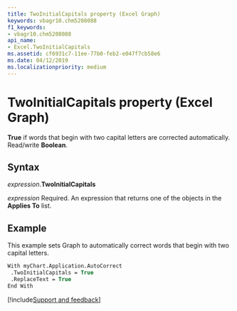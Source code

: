 ```yaml
---
title: TwoInitialCapitals property (Excel Graph)
keywords: vbagr10.chm5208088
f1_keywords:
- vbagr10.chm5208088
api_name:
- Excel.TwoInitialCapitals
ms.assetid: cf6931c7-11ee-77b0-feb2-e047f7cb58e6
ms.date: 04/12/2019
ms.localizationpriority: medium
---
```



# TwoInitialCapitals property (Excel Graph)

**True** if words that begin with two capital letters are corrected automatically. Read/write **Boolean**.

## Syntax

_expression_.**TwoInitialCapitals**

_expression_ Required. An expression that returns one of the objects in the **Applies To** list.

## Example

This example sets Graph to automatically correct words that begin with two capital letters.

```vb
With myChart.Application.AutoCorrect 
 .TwoInitialCapitals = True 
 .ReplaceText = True 
End With
```

[!include[Support and feedback](~/includes/feedback-boilerplate.md)]